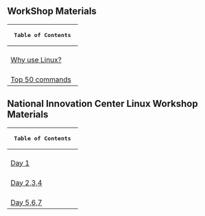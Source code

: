 ## WorkShop Materials
|  <pre>                 Table of Contents                      </pre>| 
| :---                                                                |
|<br>[Why use Linux?](https://htmlpreview.github.io/?https://github.com/SATYADAHAL/GCES-Linux-Community/blob/main/contents/workshop_contents/history/index.html)|
|<br>[Top 50 commands](https://htmlpreview.github.io/?https://github.com/SATYADAHAL/GCES-Linux-Community/blob/main/contents/workshop_contents/commands/index.html)|

## National Innovation Center Linux Workshop Materials
|  <pre>                 Table of Contents                      </pre>| 
| :---                                                                |
|<br>[Day 1](https://htmlpreview.github.io/?https://github.com/SATYADAHAL/GCES-Linux-Community/blob/main/NIC/firstDay.html)|
|<br>[Day 2,3,4](https://htmlpreview.github.io/?https://github.com/SATYADAHAL/GCES-Linux-Community/blob/main/NIC/secondDay.html)|
|<br>[Day 5,6,7](https://htmlpreview.github.io/?https://github.com/SATYADAHAL/GCES-Linux-Community/blob/main/NIC/thirdDay.html)|
